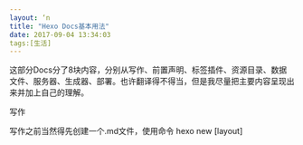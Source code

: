 ```yaml
---
layout: ‘n
title: "Hexo Docs基本用法"
date: 2017-09-04 13:34:03
tags:[生活]
---
```




这部分Docs分了8块内容，分别从写作、前置声明、标签插件、资源目录、数据文件、服务器、生成器、部署。也许翻译得不得当，但是我尽量把主要内容呈现出来并加上自己的理解。

写作

写作之前当然得先创建一个.md文件，使用命令 hexo new [layout] <title> ，其中layout默认为post，前面提过。

Layout布局
<!-- more -->
Hexo提供了3种默认的布局， post 、 page 和 draft ，路径分别为： source/_posts 、 source 、 source/_draft 。如果你将在文章前置申明中，将layout设置为false，那么这篇文章将不会有任何的布局。

Filename文件名

Hexo会默认将文章的标题当做文件名，但是你可以编辑 _config.yml 配置文件中的 new_post_name 来改变默认的文件名。
例如：使用 hexo new hello 命令创建一篇为hello文章，Hexo会默认在_posts目录下给你创建一个名为hello.md的文件。假如你将 new_post_name 改为了 :year-:month-:day-:title.md ，那么hexo就自动帮你创建名为2015-05-16-hello.md（当前日期为2015年5月16）

:title 文章标题
:year 创建年份
:month 月份，如4月为 04
:day 日期
i_month 月份，单数字，比如4月就是 4
i_day 日期，单数字
Drafts草稿

Hexo提供草稿功能，在 _drafts 目录下的文章不会发表到网站上，你可以通过命令 hexo publish [layout] <title> 发布你的草稿，改命令会将文章移到 _posts 目录下。但是也可以设置 _config.yml 配置文件的 render_drafts 字段，使草稿默认发布到站点中。

Scaffolds模版

当你使用 new 命令创建一篇文章的时候，Hexo会根据scaffolds目录中的模版帮你生成文章。假如执行 hexo new photo "My Gallery" ，Hexo会尝试在scaffolds目录中去寻找photo.md的模版文件，然后基于它创建标题为My Gallery的文章。
它的用处就是能够在模版中写入你某一类文章都要添加的共同内容，这样你基于模版创建文章的时候，就不用再重复写入那部分内容。

前置申明

顾名思义，就是写在文章前面的一块内容，为了对文章进行某些设置。它有两种书写方式：

YAML方式，以三短线结束

title: Hello World
date: 2013/7/13 20:46:25

JSON方式，以三分号结束

"title": "Hello World",
"date": "2013/7/13 20:46:25"
;;;
参数列表

layout: 布局，一般不用写，默认就行
title: 标题，这个必须要有
date: 时间
updated: 修改时间
comments: 是否开启评论，默认为true
tags: 文章标签
categories: 文章分类
permalink: 文章永久链接，一般不用写，默认就行
在写标签和分类的时候，可能会有多个的情况，多个标签可以无序排列的方式书写，而分类可能会有多级分类的情况。如何书写举例如下:

categories: 
- Sports
- Baseball
tags:
- Injury
- Fight
- Shocking
标签插件

这里说的标签插件不同于文章中的标签，它可以帮助你在文章中快速嵌入一些特殊的内容。

Block Quote-块引用

插入带有作者信息的应用，体现在Html上就是在 blockquote 标签下加入了 footer 标签。但是会给文章带来不一样的显示效果，书写格式非常简单。

{% blockquote [author[, source]] [link] [source_link_title] %}
content
{% endblockquote %}
看下面的例子就大概知道怎么书写了，第一种最简单的方式就等于markdown里的 > 语句。

{% blockquote %}
I love you forever
{% endblockquote %}

{% blockquote pengloo53 http://www.linux2me.com %}
I love you forever 我爱你
{% endblockquote %}

{% blockquote David Levithan, Wide Awake %}
I love you forever
{% endblockquote %}
显示效果为（主题为 light-ch ）：


显示效果
Code Block代码块

在文章中插入代码块可以使用下面方式书写

{% codeblock [title] [lang:language] [url] [link text] %}
code snippet
{% endcodeblock %}
实例如下


code block 实例

显示效果


显示效果
Pull Quote

这个插件可以帮助您在文章中插入重要引述

{% pullquote [class] %}
content
{% endpullquote %}
jsFiddle

在文章中嵌入jsFiddle片段。

{% jsfiddle shorttag [tabs] [skin] [width] [height] %}
Gist

嵌入Gist片段

{% gist gist_id [filename] %}
iFrame

插入网页框架

{% iframe url [width] [height] %}
Image

插入图片，可以自定义大小

{% img [class names] /path/to/image [width] [height] [title text [alt text]] %}
Link

插入带有target="_blank"属性值的链接。

{% link text url [external] [title] %}
Include Code

从资源目录中插入代码片段。

{% include_code [title] [lang:language] path/to/file %}
Youtube

在文章中插入Youtube视频。天朝的孩子就不用试了

{% youtube video_id %}
Vimeo

在文章中插入Vimeo视频。

{% vimeo video_id %}
Include Posts

包含其他文章的链接(这个我测试没有出现效果, 不知道是不是我的写法有问题, 希望有人可以测试一下)。

{% post_path slug %}
{% post_link slug [title] %}
Include Assets

包含文章资源。 (具体怎么使用，还不太明白，希望有人可以测试一下)

{% asset_path slug %}
{% asset_img slug [title] %}
{% asset_link slug [title] %}
Raw

一些内容不想被主题渲染，可以使用该插件呈现原始状态。

{% raw %}
content
{% endraw %}
资源目录

Assets指的是那些不在source目录下的资源，比如图片、CSS文件或者Javascript文件。Hexo提供一种更方便的方法来管理这些资源（Assets）。想使其生效，首先修改 post_asset_folder 字段的设置，将其值改为 true 。
当生效后，在你创建文章的时候，Hexo会创建一个同名目录，你可以将该文章关联的资源全部放到该目录下。这样就可以更加方便的使用它们了。
使用方法就是上面介绍过的标签插件。

{% asset_path slug %}
{% asset_img slug [title] %}
{% asset_link slug [title] %}
数据文件

有时，你可能会使用一些不在post中的模版数据，或者你想复用这些数据，那么你可以试用一下Hexo3中的『Data files』功能。这个特性加载source/_data目录中的YAML或者JSON文件，从而用到你的网站中。

例如，在source/_data目录中添加 menu.yml 文件。内容如下：

Home: /
Gallery: /gallery/
Archives: /archives/
在模版中，你可以这样使用它。

{% for link in site.data.menu %}
  <a href="{{ link }}">{{ loop.key }}</a>
{% endfor %}
服务器

Hexo server

在Hexo3中，服务器模块从主模块中分开了，你可以通过安装 hexo-server 来使用它。

npm install hexo-server --save
安装完成后，通过运行命令 hexo server 来启动本地服务。可以通过 http://localhost:4000 或者 http://0.0.0.0:4000 来访问你的网站。服务启动后，Hexo会监视文件的改动情况并且自动更新，也就是说你修改网站内容后不必重启服务器就可以见到效果。
如果你想修改端口，可以通过

hexo server -p 5000
命令来指定端口。

hexo server -s 启动静态模式，在静态模式中，只有public文件夹下的文件才会被放到服务器上，并且文件监听功能关闭。你可以在运行 hexo g 命令后运行该命令，通常用于生产系统中。

hexo server -i 192.168.1.1 指定IP访问，可以替代默认的 0.0.0.0 .

Pow

Pow是Mac上一个零配置的服务架构。通过 curl get.pow.cx | sh 命令下载并安装该软件；然后链接到项目文件夹中，步骤如下：

cd ~/.pow
ln -s /path/to/myapp index
通过上面命令，会在~/.pow目录下创建一个index的链接文件指向你的hexo根目录，然后你就可以通过访问 http://index.dev 就可以看到你的主页了。

生成器

这个很简单， hexo generate 一条命令生成静态站点。可以使用缩写 hexo g ，还可以显示你修改的文件并且重新生成，使用命令 hexo g --watch ，还用两种用法可以跟部署结合起来， hexo g -d or hexo d -g ，指的是生成后马上部署站点。

部署

部署的方式有多种，这里我主要介绍一下Git的方式，因为GitHub提供Pages功能，可以直接将站点部署到Github上。

主要就是设置 _config.yml 配置文件，

deploy:
    type: git
    repo: 这里是自己的SSH或者Https路径
    branch: master
这样就设置好了，注意将repo改成自己的。其他方式类似。部署命令很简单， hexo d 就OK了。

作者：jicemoon
链接：http://www.jianshu.com/p/e20deec143b1
來源：简书
著作权归作者所有。商业转载请联系作者获得授权，非商业转载请注明出处。
作者：jicemoon
链接：http://www.jianshu.com/p/e20deec143b1
來源：简书
著作权归作者所有。商业转载请联系作者获得授权，非商业转载请注明出处。